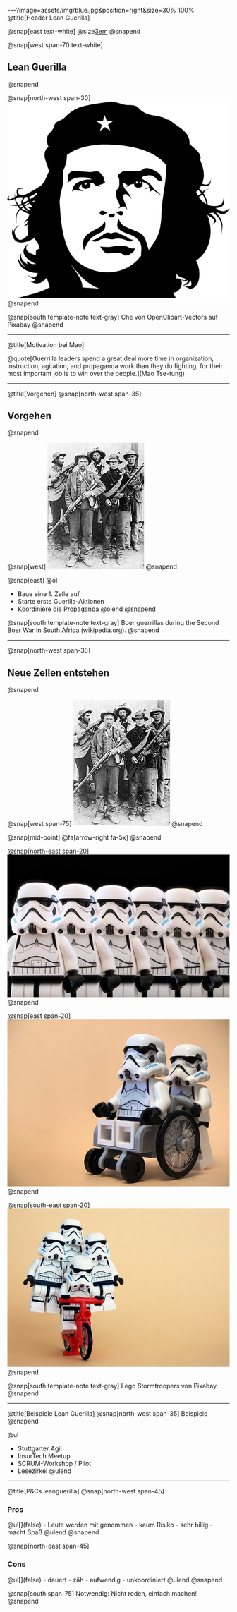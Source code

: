 ---?image=assets/img/blue.jpg&position=right&size=30% 100%
@title[Header Lean Guerilla]


@snap[east text-white]
@size[3em](6.)
@snapend

@snap[west span-70 text-white]
<h2>Lean Guerilla</h2>
@snapend

@snap[north-west span-30]
![CHE](assets/img/che.png)
@snapend


@snap[south template-note text-gray]
Che von OpenClipart-Vectors auf Pixabay
@snapend

---
@title[Motivation bei Mao]

@quote[Guerrilla leaders spend a great deal more time in organization, instruction, agitation, and propaganda work than they do fighting, for their most important job is to win over the people.](Mao Tse-tung)  

---
@title[Vorgehen]
@snap[north-west span-35]
## Vorgehen
@snapend

@snap[west]
![guerilla](assets/img/guerillateam.JPG)
@snapend

@snap[east]
@ol
  - Baue eine 1. Zelle auf
  - Starte erste Guerilla-Aktionen
  - Koordiniere die Propaganda
@olend
@snapend

@snap[south template-note text-gray]
Boer guerrillas during the Second Boer War in South Africa (wikipedia.org).
@snapend

---
@snap[north-west span-35]
## Neue Zellen entstehen
@snapend

@snap[west span-75]
![guerilla](assets/img/guerillateam.JPG)
@snapend

@snap[mid-point]
@fa[arrow-right fa-5x]
@snapend

@snap[north-east span-20]
![Stormtroopers](assets/img/stormtrooper.jpg)
@snapend

@snap[east span-20]
![Disabled-Stormtroopers](assets/img/wheelchair-stormtroopers.jpg)
@snapend

@snap[south-east span-20]
![Bicycle-Stormtroopers](assets/img/byciclestormtroopers.jpg)
@snapend

@snap[south template-note text-gray]
Lego Stormtroopers von Pixabay.
@snapend

---
@title[Beispiele Lean Guerilla]
@snap[north-west span-35]
Beispiele
@snapend

@ul
  - Stuttgarter Agil
  - InsurTech Meetup
  - SCRUM-Workshop / Pilot
  - Lesezirkel
@ulend

---
@title[P&Cs leanguerilla]
@snap[north-west span-45]
  <h3>Pros</h3>
  @ul[](false)
    - Leute werden mit genommen
    - kaum Risiko
    - sehr billig
    - macht Spaß
    @ulend
@snapend

@snap[north-east span-45]
  <h3>Cons</h3>
  @ul[](false)
    - dauert
    - zäh
    - aufwendig
    - unkoordiniert
  @ulend
@snapend

@snap[south span-75]
Notwendig: Nicht reden, einfach machen!
@snapend
